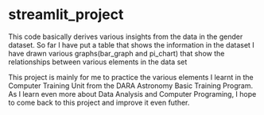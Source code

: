 # streamlit_project

This code basically derives various insights from the data in the gender dataset.
So far I have put a table that shows the information in the dataset
I have drawn various graphs(bar_graph and pi_chart) that show the relationships between various elements in the data set

This project is mainly for me to practice the various elements I learnt in the Computer Training Unit from the DARA Astronomy Basic Training Program.
As I learn even more about Data Analysis and Computer Programing, I hope to come back to this project and improve it even futher.
